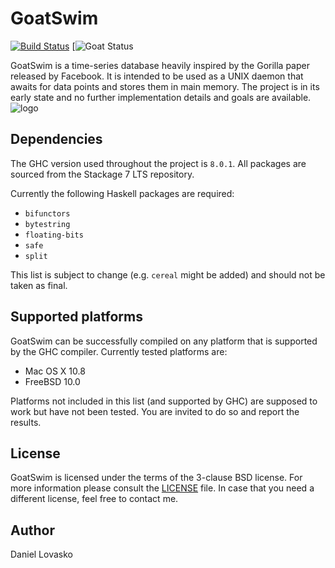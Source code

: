# GoatSwim

[![Build Status](https://travis-ci.org/lovasko/goat.svg?branch=master)](https://travis-ci.org/lovasko/goat)
[![Goat Status](https://img.shields.io/badge/goat-swimming-blue.svg)

GoatSwim is a time-series database heavily inspired by the Gorilla paper
released by Facebook. It is intended to be used as a UNIX daemon that
awaits for data points and stores them in main memory. The project is
in its early state and no further implementation details and goals
are available.
![logo](http://smnd.sk/lovasko/goatswim.png)

## Dependencies
The GHC version used throughout the project is `8.0.1`. All packages
are sourced from the Stackage 7 LTS repository.

Currently the following Haskell packages are required:
 * `bifunctors`
 * `bytestring`
 * `floating-bits`
 * `safe`
 * `split`

This list is subject to change (e.g. `cereal` might be added) and should
not be taken as final.

## Supported platforms
GoatSwim can be successfully compiled on any platform that is supported
by the GHC compiler. Currently tested platforms are:
 * Mac OS X 10.8
 * FreeBSD 10.0

Platforms not included in this list (and supported by GHC) are supposed
to work but have not been tested. You are invited to do so and report
the results.

## License
GoatSwim is licensed under the terms of the 3-clause BSD license.
For more information please consult the [LICENSE](LICENSE.md) file.
In case that you need a different license, feel free to contact me.

## Author
Daniel Lovasko

